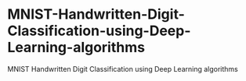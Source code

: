 # MNIST-Handwritten-Digit-Classification-using-Deep-Learning-algorithms
MNIST Handwritten Digit Classification using Deep Learning algorithms
